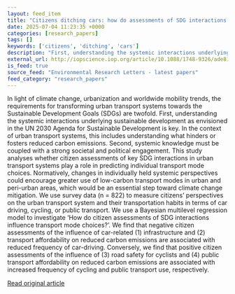 ```yaml
---
layout: feed_item
title: "Citizens ditching cars: how do assessments of SDG interactions predict a modal shift towards low-carbon urban transport choices?"
date: 2025-07-04 11:23:35 +0000
categories: [research_papers]
tags: []
keywords: ['citizens', 'ditching', 'cars']
description: "First, understanding the systemic interactions underlying sustainable development as envisioned in the UN 2030 Agenda for Sustainable Development is key"
external_url: http://iopscience.iop.org/article/10.1088/1748-9326/ade817
is_feed: true
source_feed: "Environmental Research Letters - latest papers"
feed_category: "research_papers"
---
```


In light of climate change, urbanization and worldwide mobility trends, the requirements for transforming urban transport systems towards the Sustainable Development Goals (SDGs) are twofold. First, understanding the systemic interactions underlying sustainable development as envisioned in the UN 2030 Agenda for Sustainable Development is key. In the context of urban transport systems, this includes understanding what hinders or fosters reduced carbon emissions. Second, systemic knowledge must be coupled with a strong societal and political engagement. This study analyses whether citizen assessments of key SDG interactions in urban transport systems play a role in predicting individual transport mode choices. Normatively, changes in individually held systemic perspectives could encourage greater use of low-carbon transport modes in urban and peri-urban areas, which would be an essential step toward climate change mitigation. We use survey data (n = 822) to measure citizens’ perspectives on the urban transport system and their transportation habits in terms of car driving, cycling, or public transport. We use a Bayesian multilevel regression model to investigate ‘How do citizen assessments of SDG interactions influence transport mode choices?’. We find that negative citizen assessments of the influence of car-related (1) infrastructure and (2) transport affordability on reduced carbon emissions are associated with reduced frequency of car-driving. Conversely, we find that positive citizen assessments of the influence of (3) road safety for cyclists and (4) public transport affordability on reduced carbon emissions are associated with increased frequency of cycling and public transport use, respectively.

[Read original article](http://iopscience.iop.org/article/10.1088/1748-9326/ade817)
